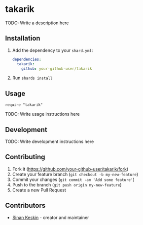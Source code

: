 # takarik

TODO: Write a description here

## Installation

1. Add the dependency to your `shard.yml`:

   ```yaml
   dependencies:
     takarik:
       github: your-github-user/takarik
   ```

2. Run `shards install`

## Usage

```crystal
require "takarik"
```

TODO: Write usage instructions here

## Development

TODO: Write development instructions here

## Contributing

1. Fork it (<https://github.com/your-github-user/takarik/fork>)
2. Create your feature branch (`git checkout -b my-new-feature`)
3. Commit your changes (`git commit -am 'Add some feature'`)
4. Push to the branch (`git push origin my-new-feature`)
5. Create a new Pull Request

## Contributors

- [Sinan Keskin](https://github.com/your-github-user) - creator and maintainer
